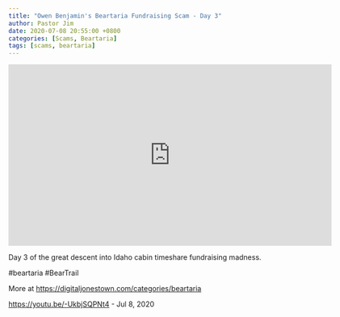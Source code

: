 ```yaml
---
title: "Owen Benjamin's Beartaria Fundraising Scam - Day 3"
author: Pastor Jim
date: 2020-07-08 20:55:00 +0800
categories: [Scams, Beartaria]
tags: [scams, beartaria]
---
```


<iframe width="640" height="360" scrolling="no" frameborder="0" style="border: none;" src="https://www.bitchute.com/embed/3051X8yJ1sEI/"></iframe>

Day 3 of the great descent into Idaho cabin timeshare fundraising madness.

\#beartaria #BearTrail

More at https://digitaljonestown.com/categories/beartaria

https://youtu.be/-UkbjSQPNt4 - Jul 8, 2020

